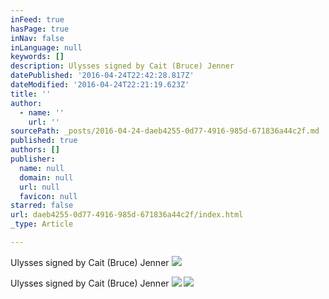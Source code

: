 ```yaml
---
inFeed: true
hasPage: true
inNav: false
inLanguage: null
keywords: []
description: Ulysses signed by Cait (Bruce) Jenner
datePublished: '2016-04-24T22:42:28.817Z'
dateModified: '2016-04-24T22:21:19.623Z'
title: ''
author:
  - name: ''
    url: ''
sourcePath: _posts/2016-04-24-daeb4255-0d77-4916-985d-671836a44c2f.md
published: true
authors: []
publisher:
  name: null
  domain: null
  url: null
  favicon: null
starred: false
url: daeb4255-0d77-4916-985d-671836a44c2f/index.html
_type: Article

---
```

Ulysses signed by Cait (Bruce) Jenner
![](https://the-grid-user-content.s3-us-west-2.amazonaws.com/e1077fd3-6586-49a0-b393-8a0c2961eab6.jpg)

Ulysses signed by Cait (Bruce) Jenner
![](https://the-grid-user-content.s3-us-west-2.amazonaws.com/975a7780-387c-4fdd-bf2a-e34f02784d61.jpg)
![](https://the-grid-user-content.s3-us-west-2.amazonaws.com/bb9e680f-45d9-4300-b578-b3903cd33873.jpg)